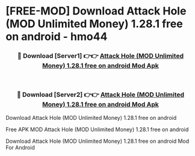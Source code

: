 # [FREE-MOD] Download Attack Hole (MOD Unlimited Money) 1.28.1 free on android - hmo44


<div align="center">
<h3>🔴 Download [Server1] 👉👉 <a href="https://apk-comot.site?title=Attack_Hole_(MOD_Unlimited_Money)_1.28.1_free_on_android">Attack Hole (MOD Unlimited Money) 1.28.1 free on android Mod Apk</a></h3><br>

<h3>🔴 Download [Server2] 👉👉 <a href="https://apk-comot.site?title=Attack_Hole_(MOD_Unlimited_Money)_1.28.1_free_on_android">Attack Hole (MOD Unlimited Money) 1.28.1 free on android Mod Apk</a></h3>
</div>



Download Attack Hole (MOD Unlimited Money) 1.28.1 free on android 

Free APK MOD Attack Hole (MOD Unlimited Money) 1.28.1 free on android 

Download Attack Hole (MOD Unlimited Money) 1.28.1 free on android Mod For Android
